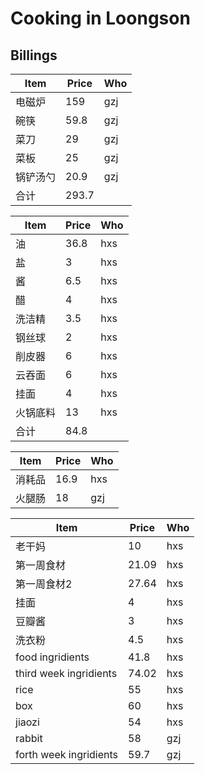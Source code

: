 # Cooking in Loongson
## Billings

| Item     | Price | Who  |
| ----     | ----- | ---- |
| 电磁炉   | 159   | gzj  |
| 碗筷     | 59.8  | gzj  |
| 菜刀     | 29    | gzj  |
| 菜板     | 25    | gzj  |
| 锅铲汤勺 | 20.9  | gzj  |
| 合计     | 293.7 |      |

| Item     | Price | Who  |
| ----     | ----  | ---- |
| 油       | 36.8  | hxs  |
| 盐       | 3     | hxs  |
| 酱       | 6.5   | hxs  |
| 醋       | 4     | hxs  |
| 洗洁精   | 3.5   | hxs  |
| 钢丝球   | 2     | hxs  |
| 削皮器   | 6     | hxs  |
| 云吞面   | 6     | hxs  |
| 挂面     | 4     | hxs  |
| 火锅底料 | 13    | hxs  |
| 合计     | 84.8  |      |


| Item   | Price | Who  |
| ----   | ----  | ---- |
| 消耗品 | 16.9  | hxs  |
| 火腿肠 | 18    | gzj  |



| Item                   | Price | Who  |
| ----                   | ----  | ---- |
| 老干妈                 | 10    | hxs  |
| 第一周食材             | 21.09 | hxs  |
| 第一周食材2            | 27.64 | hxs  |
| 挂面                   | 4     | hxs  |
| 豆瓣酱                 | 3     | hxs  |
| 洗衣粉                 | 4.5   | hxs  |
| food ingridients       | 41.8  | hxs  |
| third week ingridients | 74.02 | hxs  |
| rice                   | 55    | hxs  |
| box                    | 60    | hxs  |
| jiaozi                 | 54    | hxs  |
| rabbit                 | 58    | gzj  |
| forth week ingridients | 59.7  | gzj  |


